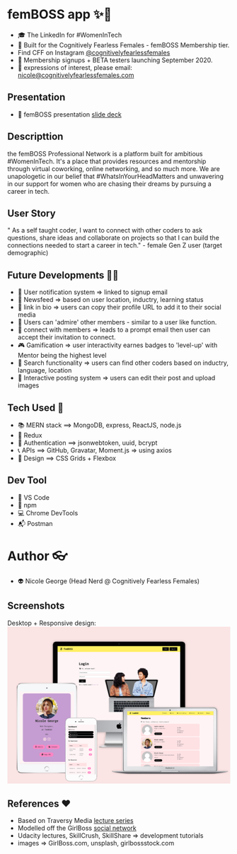 # femBOSS app ✨📱

- 🎓 The LinkedIn for #WomenInTech
- 🔮 Built for the Cognitively Fearless Females - femBOSS Membership tier.
- Find CFF on Instagram [@cognitivelyfearlessfemales](https://www.instagram.com/thecognitivelyfearlessfemales)
- 🚀 Membership signups + BETA testers launching September 2020.
- 📧 expressions of interest, please email: nicole@cognitivelyfearlessfemales.com

## Presentation

- 📼 femBOSS presentation [slide deck](https://www.canva.com/design/DAED-52_bQ8/XC66J9ttwTSts2JM5nGKCA/view?utm_content=DAED-52_bQ8&utm_campaign=designshare&utm_medium=link&utm_source=publishsharelink)

## Descripttion

the femBOSS Professional Network is a platform built for ambitious #WomenInTech.
It's a place that provides resources and mentorship through virtual coworking, online networking, and so much more. We are unapologetic in our belief that #WhatsInYourHeadMatters and unwavering in our support for women who are chasing their dreams by pursuing a career in tech.

## User Story

" As a self taught coder, I want to connect with other coders to ask questions, share ideas and collaborate on projects so that I can build the connections needed to start a career in tech." - female Gen Z user (target demographic)

## Future Developments 🚧🔜

- 🔔 User notification system => linked to signup email
- 📰 Newsfeed => based on user location, inductry, learning status
- 🔗 link in bio => users can copy their profile URL to add it to their social media
- 🌻 Users can 'admire' other members - similar to a user like function.
- 💌 connect with members => leads to a prompt email then user can accept their invitation to connect.
- 🎮 Gamification => user interactivity earnes badges to 'level-up' with Mentor being the highest level
- 🔎 Search functionality => users can find other coders based on inductry, language, location
- 💾 Interactive posting system => users can edit their post and upload images

## Tech Used 👾

- 📚 MERN stack ==> MongoDB, express, ReactJS, node.js
- 🔮 Redux
- 🔐 Authentication ==> jsonwebtoken, uuid, bcrypt
- 📞 APIs ==> GitHub, Gravatar, Moment.js => using axios
- 🎨 Design ==> CSS Grids + Flexbox

## Dev Tool

- 🔌 VS Code
- 🎁 npm
- 💻 Chrome DevTools
- 📬 Postman

# Author 👓

- 👽 Nicole George (Head Nerd @ Cognitively Fearless Females)

## Screenshots

Desktop + Responsive design: </br>
![Screenshots](https://github.com/NicoleGeorge/femboss_app/blob/master/client/src/img/screenshots%20-%20femBOSS%20app.png)

## References ♥️

- Based on Traversy Media [lecture series](https://www.udemy.com/)
- Modelled off the GirlBoss [social network](https://www.girlboss.com/)
- Udacity lectures, SkillCrush, SkillShare => development tutorials
- images => GirlBoss.com, unsplash, girlbossstock.com
